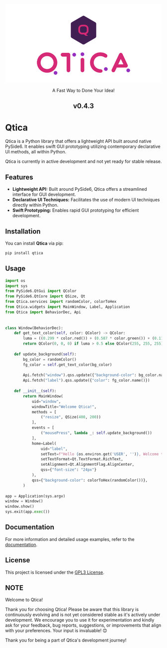 <p align="center">
  <a href="https://qticaproject.gitbook.io/qtica/">
    <img alt="Qtica" src="https://github.com/qtica-project/Qtica/blob/main/logo.png">
  </a>
</p>

<p align="center">
  A Fast Way to Done Your Idea!
</p>

<h2 align="center">
  v0.4.3
</h2>

# Qtica

Qtica is a Python library that offers a lightweight API built around native PySide6. It enables swift GUI prototyping utilizing contemporary declarative UI methods, all within Python.

Qtica is currently in active development and not yet ready for stable release.

## Features

- **Lightweight API:** Built around PySide6, Qtica offers a streamlined interface for GUI development.
- **Declarative UI Techniques:** Facilitates the use of modern UI techniques directly within Python.
- **Swift Prototyping:** Enables rapid GUI prototyping for efficient development.


## Installation

You can install **Qtica** via pip:

```bash
pip install qtica
```


## Usage

```python
import os
import sys
from PySide6.QtGui import QColor
from PySide6.QtCore import QSize, Qt
from Qtica.services import randomColor, colorToHex
from Qtica.widgets import MainWindow, Label, Application
from Qtica import BehaviorDec, Api


class Window(BehaviorDec):
    def get_text_color(self, color: QColor) -> QColor:
        luma = ((0.299 * color.red()) + (0.587 * color.green()) + (0.114 * color.blue())) / 255
        return QColor(0, 0, 0) if luma > 0.5 else QColor(255, 255, 255)

    def update_background(self):
        bg_color = randomColor()
        fg_color = self.get_text_color(bg_color)

        Api.fetch("window").qss.update({"background-color": bg_color.name()})
        Api.fetch("label").qss.update({"color": fg_color.name()})

    def __init__(self):
        return MainWindow(
            uid="window",
            windowTitle="Welcome Qtica!",
            methods = [
                ("resize", QSize(400, 200))
            ],
            events = [
                ("mousePress", lambda _: self.update_background())
            ],
            home=Label(
                uid="label",
                setText=f"Hello {os.environ.get('USER', '')}, Welcome to Qtica.<br>Click me!",
                setTextFormat=Qt.TextFormat.RichText,
                setAlignment=Qt.AlignmentFlag.AlignCenter,
                qss={"font-size": "24px"}
            ),
            qss={"background-color": colorToHex(randomColor())},
        )

app = Application(sys.argv)
window = Window()
window.show()
sys.exit(app.exec())
```


## Documentation

For more information and detailed usage examples, refer to the [documentation](https://omamkaz.gitbook.io/qtica/).


## License

This project is licensed under the [GPL3 License](https://github.com/qtica-project/Qtica/blob/main/LICENSE).


## NOTE

Welcome to Qtica!

Thank you for choosing Qtica! Please be aware that this library is continuously evolving and is not yet considered stable as it's actively under development. We encourage you to use it for experimentation and kindly ask for your feedback, bug reports, suggestions, or improvements that align with your preferences. Your input is invaluable! 😊

Thank you for being a part of Qtica's development journey!